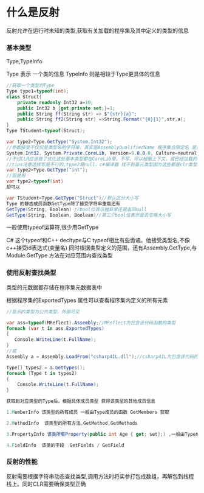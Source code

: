 # 什么是反射
反射允许在运行时未知的类型,获取有关加载的程序集及其中定义的类型的信息

### 基本类型
Type,TypeInfo

Type 表示 一个类的信息
TypeInfo 则是相较于Type更具体的信息

```c#
//获取一个类型的Type
Type type1=typeof(int);
class Struct{
    private readonly Int32 a=10;
    public Int32 b {get;private set;}=1;
    public String ff(String str) => $"{str}{a}";
    public String ff2(String str) =>String.Format("{0}{1}",str,a);
}
Type TStudent=typeof(Struct);

var type2=Type.GetType("System.Int32");
//参数接受不仅仅是类型名的字符串，其实是AssemblyQualifiedName 程序集合限定名 是类关联的程序集名称和类型的完全限定名称。System.Int32的程序集限定名称 
System.Int32, System.Private.CoreLib, Version=9.0.0.0, Culture=neutral, PublicKeyToken=....
//不过CLR应该做了优化这些基本类型都在CoreLib里，不写，可以根据上下文，或已经加载的程序集找
//tips注意这样写是不行的,type2是null，c#编译器 找不到基元类型因为这些都是clr类型的别名，GetType的string
var type2=Type.GetType("int");
//但是用
var type2=typeof(int)
却可以

var TStudent=Type.GetType("Struct")//默认区分大小写
Type 的静态成员函数GetType除了接受字符串重载还有
GetType(String, Boolean) //bool位表示抛异常还是返回null
GetType(String, Boolean, Boolean)//第三个bool位表示是否忽略大小写
```
一般使用typeof运算符,很少用GetType

C# 这个typeof和C++ decltype与C typeof相比有些诡谲。他接受类型名,不像c++接受id表达式(变量名)
同时根据类型定义的范围，还有Assembly.GetType,与 Module.GetType 方法在对应范围内查找类型


### 使用反射查找类型
类型的元数据都存储在程序集元数据表中

根据程序集的ExportedTypes 属性可以查看程序集内定义的所有元素
```c#
//显示的类型为公共类型，外部可见

var ass=typeof(MReflect).Assembly;//MReflect为包含该代码函数的类型
foreach (var t in ass.ExportedTypes) 
{ 
   Console.WriteLine(t.FullName);
}
//或
Assembly a = Assembly.LoadFrom("csharp4IL.dll");//csharp4IL为包含该代码的程序集，当然也可以查看其他程序集

Type[] types2 = a.GetTypes();
foreach (Type t in types2)
{
    Console.WriteLine(t.FullName);
}

获取到对应类型的Type后，根据具体成员类型 获得该类型的其他成员信息

1.MemberInfo 该类型的所有成员 一般由Type成员的函数 GetMembers 获取

2.MethodInfo  该类型的所有方法,GetMethod,GetMethods

3.PropertyInfo 该类所有Property(public int Age { get; set};) ,一般由Type成员的函数，GetProperty/GetProperties获取

4.FieldInfo  该类的字段  GetFields / GetField 

```

### 反射的性能
反射需要根据字符串动态查找类型,调用方法时将实参打包成数组，再解包到线程栈上。同时CLR需要确保类型正确